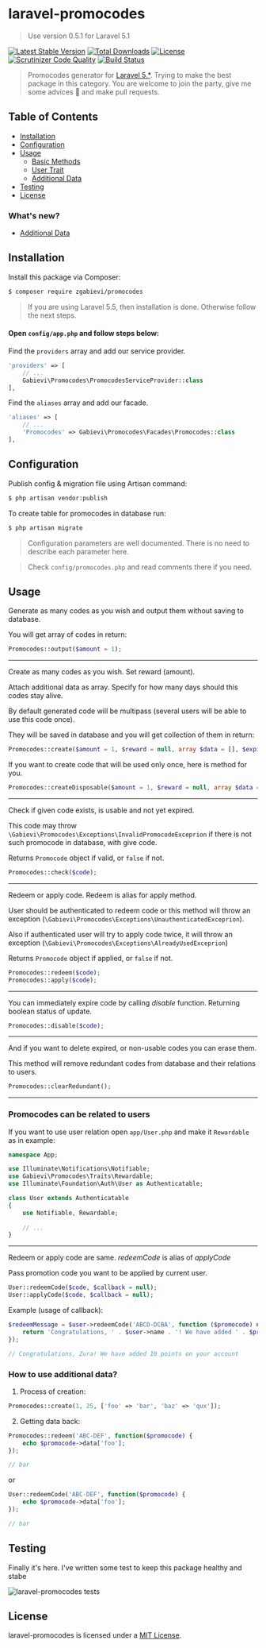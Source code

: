 # laravel-promocodes

> Use version 0.5.1 for Laravel 5.1

[![Latest Stable Version](https://poser.pugx.org/zgabievi/promocodes/version?format=flat-square)](https://packagist.org/packages/zgabievi/promocodes)
[![Total Downloads](https://poser.pugx.org/zgabievi/promocodes/d/total?format=flat-square)](https://packagist.org/packages/zgabievi/promocodes)
[![License](https://poser.pugx.org/zgabievi/promocodes/license?format=flat-square)](https://packagist.org/packages/zgabievi/promocodes)
[![Scrutinizer Code Quality](https://scrutinizer-ci.com/g/zgabievi/laravel-promocodes/badges/quality-score.png?b=master)](https://scrutinizer-ci.com/g/zgabievi/laravel-promocodes/?branch=master)
[![Build Status](https://scrutinizer-ci.com/g/zgabievi/laravel-promocodes/badges/build.png?b=master)](https://scrutinizer-ci.com/g/zgabievi/laravel-promocodes/build-status/master)

> Promocodes generator for [Laravel 5.*](http://laravel.com/). Trying to make the best package in this category. You are welcome to join the party, give me some advices :tada: and make pull requests.

## Table of Contents
- [Installation](#installation)
- [Configuration](#configuration)
- [Usage](#usage)
    - [Basic Methods](#usage)
    - [User Trait](#promocodes-can-be-related-to-users)
    - [Additional Data](#how-to-use-additional-data)
- [Testing](#testing)
- [License](#license)

### What's new?
- [Additional Data](#how-to-use-additional-data)

## Installation

Install this package via Composer:
```bash
$ composer require zgabievi/promocodes
```

> If you are using Laravel 5.5, then installation is done. Otherwise follow the next steps.

#### Open `config/app.php` and follow steps below:

Find the `providers` array and add our service provider.

```php
'providers' => [
    // ...
    Gabievi\Promocodes\PromocodesServiceProvider::class
],
```

Find the `aliases` array and add our facade.

```php
'aliases' => [
    // ...
    'Promocodes' => Gabievi\Promocodes\Facades\Promocodes::class
],
```

## Configuration

Publish config & migration file using Artisan command:
```bash
$ php artisan vendor:publish
```

To create table for promocodes in database run:
```bash
$ php artisan migrate
```

> Configuration parameters are well documented. There is no need to describe each parameter here.

> Check `config/promocodes.php` and read comments there if you need.

## Usage

Generate as many codes as you wish and output them without saving to database. 

You will get array of codes in return:

```php
Promocodes::output($amount = 1);
```

---

Create as many codes as you wish. Set reward (amount). 

Attach additional data as array. Specify for how many days should this codes stay alive.

By default generated code will be multipass (several users will be able to use this code once).

They will be saved in database and you will get collection of them in return:

```php
Promocodes::create($amount = 1, $reward = null, array $data = [], $expires_in = null);
```

If you want to create code that will be used only once, here is method for you.

```php
Promocodes::createDisposable($amount = 1, $reward = null, array $data = [], $expires_in = null);
```

---

Check if given code exists, is usable and not yet expired. 

This code may throw `\Gabievi\Promocodes\Exceptions\InvalidPromocodeExceprion` if there is not such promocode in database, with give code.

Returns `Promocode` object if valid, or `false` if not.

```php
Promocodes::check($code);
```

---

Redeem or apply code. Redeem is alias for apply method. 

User should be authenticated to redeem code or this method will throw an exception (`\Gabievi\Promocodes\Exceptions\UnauthenticatedExceprion`). 

Also if authenticated user will try to apply code twice, it will throw an exception (`\Gabievi\Promocodes\Exceptions\AlreadyUsedExceprion`)

Returns `Promocode` object if applied, or `false` if not.

```php
Promocodes::redeem($code);
Promocodes::apply($code);
```

---

You can immediately expire code by calling *disable* function. Returning boolean status of update.

```php
Promocodes::disable($code);
```

---

And if you want to delete expired, or non-usable codes you can erase them.

This method will remove redundant codes from database and their relations to users. 

```php
Promocodes::clearRedundant();
```

---

### Promocodes can be related to users

If you want to use user relation open `app/User.php` and make it `Rewardable` as in example:

```php
namespace App;

use Illuminate\Notifications\Notifiable;
use Gabievi\Promocodes\Traits\Rewardable;
use Illuminate\Foundation\Auth\User as Authenticatable;

class User extends Authenticatable
{
    use Notifiable, Rewardable;
    
    // ...
}
```
---

Redeem or apply code are same. *redeemCode* is alias of *applyCode*

Pass promotion code you want to be applied by current user.

```php
User::redeemCode($code, $callback = null);
User::applyCode($code, $callback = null);
```

Example (usage of callback):

```php
$redeemMessage = $user->redeemCode('ABCD-DCBA', function ($promocode) use ($user) {
    return 'Congratulations, ' . $user->name . '! We have added ' . $promocode->reward . ' points on your account';
});

// Congratulations, Zura! We have added 10 points on your account
```

### How to use additional data?

1. Process of creation:

```php
Promocodes::create(1, 25, ['foo' => 'bar', 'baz' => 'qux']);
```

2. Getting data back:

```php
Promocodes::redeem('ABC-DEF', function($promocode) {
    echo $promocode->data['foo'];
});

// bar
```

or

```php
User::redeemCode('ABC-DEF', function($promocode) {
    echo $promocode->data['foo'];
});

// bar
```

## Testing

Finally it's here. I've written some test to keep this package healthy and stabe

![laravel-promocodes tests](https://user-images.githubusercontent.com/1515299/29971701-4971da9e-8f3a-11e7-9f68-f7677400ef16.png)

## License

laravel-promocodes is licensed under a [MIT License](https://github.com/zgabievi/laravel-promocodes/blob/master/LICENSE).
